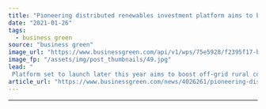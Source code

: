 ```yaml
---
title: "Pioneering distributed renewables investment platform aims to boost off-grid energy access"
date: "2021-01-26"
tags: 
  - business green
source: "business green"
image_url: "https://www.businessgreen.com/api/v1/wps/75e5928/f2395f17-ba43-48f1-b5d2-f693b21a5bc9/5/india-solar-power-2-s-185x114.jpg"
image_fp: "/assets/img/post_thumbnails/49.jpg"
lead: "
 Platform set to launch later this year aims to boost off-grid rural communities' access to private capital ..."
article_url: "https://www.businessgreen.com/news/4026261/pioneering-distributed-renewables-investment-platform-aims-boost-grid-energy-access"
---
```


---
